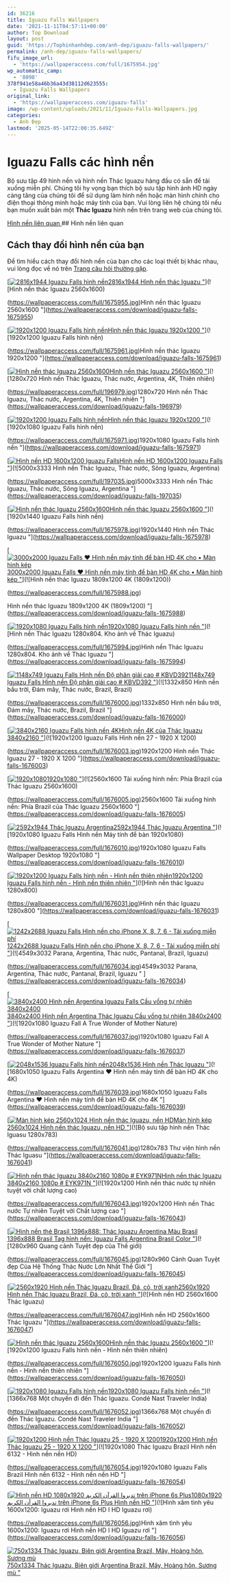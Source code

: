 ```yaml
---
id: 36216
title: Iguazu Falls Wallpapers
date: '2021-11-11T04:57:11+00:00'
author: Top Download
layout: post
guid: 'https://Tophinhanhdep.com/anh-dep/iguazu-falls-wallpapers/'
permalink: /anh-dep/iguazu-falls-wallpapers/
fifu_image_url:
  - 'https://wallpaperaccess.com/full/1675954.jpg'
wp_automatic_camp:
  - '8098'
378f941e58a46b36a43d38112d623555:
  - Iguazu Falls Wallpapers
original_link:
  - 'https://wallpaperaccess.com/iguazu-falls'
image: /wp-content/uploads/2021/11/Iguazu-Falls-Wallpapers.jpg
categories:
  - Ảnh Đẹp
lastmod: '2025-05-14T22:00:35.649Z'
---
```

# Iguazu Falls các hình nền

Bộ sưu tập 49 hình nền và hình nền Thác Iguazu hàng đầu có sẵn để tải xuống miễn phí. Chúng tôi hy vọng bạn thích bộ sưu tập hình ảnh HD ngày càng tăng của chúng tôi để sử dụng làm hình nền hoặc màn hình chính cho điện thoại thông minh hoặc máy tính của bạn. Vui lòng liên hệ chúng tôi nếu bạn muốn xuất bản một **Thác Iguazu** hình nền trên trang web của chúng tôi.

[Hình nền liên quan ](#related) ## Hình nền liên quan

## Cách thay đổi hình nền của bạn

Để tìm hiểu cách thay đổi hình nền của bạn cho các loại thiết bị khác nhau, vui lòng đọc về nó trên [Trang câu hỏi thường gặp](https://tophinhanhdep.com/faq/).

  
[[![2816x1944 Iguazu Falls hình nền](https://wallpaperaccess.com/full/1675954.jpg)2816x1944 Hình nền thác Iguazu "](https://wallpaperaccess.com/download/iguazu-falls-1675954)](![Hình nền thác Iguazu 2560x1600)

(https://wallpaperaccess.com/full/1675955.jpg)Hình nền thác Iguazu 2560x1600 "](https://wallpaperaccess.com/download/iguazu-falls-1675955)

[[![1920x1200 Iguazu Falls hình nền](https://wallpaperaccess.com/full/1675956.jpg)Hình nền thác Iguazu 1920x1200 "](https://wallpaperaccess.com/download/iguazu-falls-1675956)](![1920x1200 Iguazu Falls hình nền)

(https://wallpaperaccess.com/full/1675961.jpg)Hình nền thác Iguazu 1920x1200 "](https://wallpaperaccess.com/download/iguazu-falls-1675961)

[[![Hình nền thác Iguazu 2560x1600](https://wallpaperaccess.com/full/1675962.jpg)Hình nền thác Iguazu 2560x1600 "](https://wallpaperaccess.com/download/iguazu-falls-1675962)](![1280x720 Hình nền Thác Iguazu, Thác nước, Argentina, 4K, Thiên nhiên)

(https://wallpaperaccess.com/full/196979.jpg)1280x720 Hình nền Thác Iguazu, Thác nước, Argentina, 4K, Thiên nhiên "](https://wallpaperaccess.com/download/iguazu-falls-196979)

[[![1920x1200 Iguazu Falls hình nền](https://wallpaperaccess.com/full/1675967.jpg)Hình nền thác Iguazu 1920x1200 "](https://wallpaperaccess.com/download/iguazu-falls-1675967)](![1920x1080 Iguazu Falls hình nền)

(https://wallpaperaccess.com/full/1675971.jpg)1920x1080 Iguazu Falls hình nền "](https://wallpaperaccess.com/download/iguazu-falls-1675971)

[[![Hình nền HD 1600x1200 Iguazu Falls](https://wallpaperaccess.com/full/1675972.jpg)Hình nền HD 1600x1200 Iguazu Falls "](https://wallpaperaccess.com/download/iguazu-falls-1675972)](![5000x3333 Hình nền Thác Iguazu, Thác nước, Sông Iguazu, Argentina)

(https://wallpaperaccess.com/full/197035.jpg)5000x3333 Hình nền Thác Iguazu, Thác nước, Sông Iguazu, Argentina "](https://wallpaperaccess.com/download/iguazu-falls-197035)

[[![Hình nền thác Iguazu 2560x1600](https://wallpaperaccess.com/full/1675975.jpg)Hình nền thác Iguazu 2560x1600 "](https://wallpaperaccess.com/download/iguazu-falls-1675975)](![1920x1440 Iguazu Falls hình nền)

(https://wallpaperaccess.com/full/1675978.jpg)1920x1440 Hình nền Thác Iguazu "](https://wallpaperaccess.com/download/iguazu-falls-1675978)

[[![3000x2000 Iguazu Falls ❤ Hình nền máy tính để bàn HD 4K cho • Màn hình kép](https://wallpaperaccess.com/full/1675979.jpg)3000x2000 Iguazu Falls ❤ Hình nền máy tính để bàn HD 4K cho • Màn hình kép "](https://wallpaperaccess.com/download/iguazu-falls-1675979)](![Hình nền thác Iguazu 1809x1200 4K (1809x1200))

(https://wallpaperaccess.com/full/1675988.jpg)

Hình nền thác Iguazu 1809x1200 4K (1809x1200) "](https://wallpaperaccess.com/download/iguazu-falls-1675988)

[[![1920x1080 Iguazu Falls hình nền](https://wallpaperaccess.com/full/1675991.jpg)1920x1080 Iguazu Falls hình nền "](https://wallpaperaccess.com/download/iguazu-falls-1675991)](![Hình nền Thác Iguazu 1280x804.  Kho ảnh về Thác Iguazu)

(https://wallpaperaccess.com/full/1675994.jpg)Hình nền Thác Iguazu 1280x804. Kho ảnh về Thác Iguazu "](https://wallpaperaccess.com/download/iguazu-falls-1675994)

[[![1148x749 Iguazu Falls Hình nền Độ phân giải cao # KBVD392](https://wallpaperaccess.com/full/1675999.jpg)1148x749 Iguazu Falls Hình nền Độ phân giải cao # KBVD392 "](https://wallpaperaccess.com/download/iguazu-falls-1675999)](![1332x850 Hình nền bầu trời, Đám mây, Thác nước, Brazil, Brazil)

(https://wallpaperaccess.com/full/1676000.jpg)1332x850 Hình nền bầu trời, Đám mây, Thác nước, Brazil, Brazil "](https://wallpaperaccess.com/download/iguazu-falls-1676000)

[[![3840x2160 Iguazu Falls hình nền 4K](https://wallpaperaccess.com/full/1676002.jpg)Hình nền 4K của Thác Iguazu 3840x2160 "](https://wallpaperaccess.com/download/iguazu-falls-1676002)](![1920x1200 Iguazu Falls Hình nền 27 - 1920 X 1200)

(https://wallpaperaccess.com/full/1676003.jpg)1920x1200 Hình nền Thác Iguazu 27 - 1920 X 1200 "](https://wallpaperaccess.com/download/iguazu-falls-1676003)

[[![1920x1080 ](https://wallpaperaccess.com/full/1676004.jpg)1920x1080 "](https://wallpaperaccess.com/download/iguazu-falls-1676004)](![2560x1600 Tải xuống hình nền: Phía Brazil của Thác Iguazu 2560x1600)

(https://wallpaperaccess.com/full/1676005.jpg)2560x1600 Tải xuống hình nền: Phía Brazil của Thác Iguazu 2560x1600 "](https://wallpaperaccess.com/download/iguazu-falls-1676005)

[[![2592x1944 Thác Iguazu Argentina](https://wallpaperaccess.com/full/1676007.jpg)2592x1944 Thác Iguazu Argentina "](https://wallpaperaccess.com/download/iguazu-falls-1676007)](![1920x1080 Iguazu Falls Hình nền Máy tính để bàn 1920x1080)

(https://wallpaperaccess.com/full/1676010.jpg)1920x1080 Iguazu Falls Wallpaper Desktop 1920x1080 "](https://wallpaperaccess.com/download/iguazu-falls-1676010)

[[![1920x1200 Iguazu Falls hình nền - Hình nền thiên nhiên](https://wallpaperaccess.com/full/1676013.jpg)1920x1200 Iguazu Falls hình nền - Hình nền thiên nhiên "](https://wallpaperaccess.com/download/iguazu-falls-1676013)](![Hình nền thác Iguazu 1280x800)

(https://wallpaperaccess.com/full/1676031.jpg)Hình nền thác Iguazu 1280x800 "](https://wallpaperaccess.com/download/iguazu-falls-1676031)

[[![1242x2688 Iguazu Falls Hình nền cho iPhone X, 8, 7, 6 - Tải xuống miễn phí](https://wallpaperaccess.com/full/1676032.png)1242x2688 Iguazu Falls Hình nền cho iPhone X, 8, 7, 6 - Tải xuống miễn phí "](https://wallpaperaccess.com/download/iguazu-falls-1676032)](![4549x3032 Parana, Argentina, Thác nước, Pantanal, Brazil, Iguazu)

(https://wallpaperaccess.com/full/1676034.jpg)4549x3032 Parana, Argentina, Thác nước, Pantanal, Brazil, Iguazu " ](https://wallpaperaccess.com/download/iguazu-falls-1676034)

[[![3840x2400 Hình nền Argentina Iguazu Falls Cầu vồng tự nhiên 3840x2400](https://wallpaperaccess.com/full/1676036.jpg)3840x2400 Hình nền Argentina Thác Iguazu Cầu vồng tự nhiên 3840x2400 "](https://wallpaperaccess.com/download/iguazu-falls-1676036)](![1920x1080 Iguazu Fall A True Wonder of Mother Nature)

(https://wallpaperaccess.com/full/1676037.jpg)1920x1080 Iguazu Fall A True Wonder of Mother Nature "](https://wallpaperaccess.com/download/iguazu-falls-1676037)

[[![2048x1536 Iguazu Falls hình nền](https://wallpaperaccess.com/full/1676038.jpg)2048x1536 Hình nền Thác Iguazu "](https://wallpaperaccess.com/download/iguazu-falls-1676038)](![1680x1050 Iguazu Falls Argentina ❤ Hình nền máy tính để bàn HD 4K cho 4K)

(https://wallpaperaccess.com/full/1676039.jpg)1680x1050 Iguazu Falls Argentina ❤ Hình nền máy tính để bàn HD 4K cho 4K "](https://wallpaperaccess.com/download/iguazu-falls-1676039)

[[![Màn hình kép 2560x1024 Hình nền thác Iguazu, nền HD](https://wallpaperaccess.com/full/1676040.jpg)Màn hình kép 2560x1024 Hình nền thác Iguazu, nền HD "](https://wallpaperaccess.com/download/iguazu-falls-1676040)](![Bộ sưu tập hình nền Thác Iguasu 1280x783)

(https://wallpaperaccess.com/full/1676041.jpg)1280x783 Thư viện hình nền Thác Iguasu "](https://wallpaperaccess.com/download/iguazu-falls-1676041)

[[![Hình nền thác Iguazu 3840x2160 1080p # EYK971N](https://wallpaperaccess.com/full/1676042.jpg)Hình nền thác Iguazu 3840x2160 1080p # EYK971N "](https://wallpaperaccess.com/download/iguazu-falls-1676042)](![1920x1200 Hình nền thác nước tự nhiên tuyệt vời chất lượng cao)

(https://wallpaperaccess.com/full/1676043.jpg)1920x1200 Hình nền Thác nước Tự nhiên Tuyệt vời Chất lượng cao "](https://wallpaperaccess.com/download/iguazu-falls-1676043)

[[![Hình nền thẻ Brasil 1396x888: Thác Iguazu Argentina Màu Brasil](https://wallpaperaccess.com/full/196967.jpg)1396x888 Brasil Tag hình nền: Iguazu Falls Argentina Brasil Color "](https://wallpaperaccess.com/download/iguazu-falls-196967)](![1280x960 Quang cảnh Tuyệt đẹp của Thế giới)

(https://wallpaperaccess.com/full/1676045.jpg)1280x960 Cảnh Quan Tuyệt đẹp Của Hệ Thống Thác Nước Lớn Nhất Thế Giới "](https://wallpaperaccess.com/download/iguazu-falls-1676045)

[[![2560x1920 Hình nền Thác Iguazu Brazil, Đá, cỏ, trời xanh](https://wallpaperaccess.com/full/1676046.jpg)2560x1920 Hình nền Thác Iguazu Brazil, Đá, cỏ, trời xanh "](https://wallpaperaccess.com/download/iguazu-falls-1676046)](![Hình nền HD 2560x1600 Thác Iguazu)

(https://wallpaperaccess.com/full/1676047.jpg)Hình nền HD 2560x1600 Thác Iguazu "](https://wallpaperaccess.com/download/iguazu-falls-1676047)

[[![Hình nền thác Iguazu 2560x1600](https://wallpaperaccess.com/full/1676048.jpg)Hình nền thác Iguazu 2560x1600 "](https://wallpaperaccess.com/download/iguazu-falls-1676048)](![1920x1200 Iguazu Falls hình nền - Hình nền thiên nhiên)

(https://wallpaperaccess.com/full/1676050.jpg)1920x1200 Iguazu Falls hình nền - Hình nền thiên nhiên "](https://wallpaperaccess.com/download/iguazu-falls-1676050)

[[![1920x1080 Iguazu Falls hình nền](https://wallpaperaccess.com/full/1676051.jpg)1920x1080 Iguazu Falls hình nền "](https://wallpaperaccess.com/download/iguazu-falls-1676051)](![1366x768 Một chuyến đi đến Thác Iguazu.  Condé Nast Traveler India)

(https://wallpaperaccess.com/full/1676052.jpg)1366x768 Một chuyến đi đến Thác Iguazu. Condé Nast Traveler India "](https://wallpaperaccess.com/download/iguazu-falls-1676052)

[[![1920x1200 Hình nền Thác Iguazu 25 - 1920 X 1200](https://wallpaperaccess.com/full/1676053.jpg)1920x1200 Hình nền Thác Iguazu 25 - 1920 X 1200 "](https://wallpaperaccess.com/download/iguazu-falls-1676053)](![1920x1080 Thác Iguazu Brazil Hình nền 6132 - Hình nền nền HD)

(https://wallpaperaccess.com/full/1676054.jpg)1920x1080 Iguazu Falls Brazil Hình nền 6132 - Hình nền nền HD "](https://wallpaperaccess.com/download/iguazu-falls-1676054)

[[![Hình nền HD 1080x1920 تدبروا القرآن الكريم trên iPhone 6s Plus](https://wallpaperaccess.com/full/1676055.jpg)1080x1920 تدبروا القرآن الكريم trên iPhone 6s Plus Hình nền HD "](https://wallpaperaccess.com/download/iguazu-falls-1676055)](![Hình xăm tình yêu 1600x1200: Iguazu rơi Hình nền HD I HD Iguazu rơi)

(https://wallpaperaccess.com/full/1676056.jpg)Hình xăm tình yêu 1600x1200: Iguazu rơi Hình nền HD I HD Iguazu rơi "](https://wallpaperaccess.com/download/iguazu-falls-1676056)

[![750x1334 Thác Iguazu, Biên giới Argentina Brazil, Mây, Hoàng hôn, Sương mù](https://wallpaperaccess.com/full/1676057.jpg)750x1334 Thác Iguazu, Biên giới Argentina Brazil, Mây, Hoàng hôn, Sương mù "](https://wallpaperaccess.com/download/iguazu-falls-1676057)
